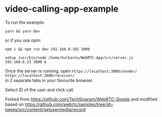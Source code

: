 # video-calling-app-example

To run the example:

`yarn && yarn dev`
 
 or if you use npm:
 
 `npm i && npm run dev 192.168.0.102 3000`
 
 `nohup /usr/bin/node /home/kulkarnu/WebRTC-App/src/server.js 192.168.6.23 3000 &`
 
 Once the server is running, open 
 `
    https://localhost:3000/sender/
    https://localhost:3000/receiver/
 `  
 in 2 separate tabs in your favourite browser.
 
 Select ID of the user and click call.

Forked from https://github.com/TechSivaram/WebRTC-Simple and modified based on https://github.com/webrtc/samples/tree/gh-pages/src/content/getusermedia/record
